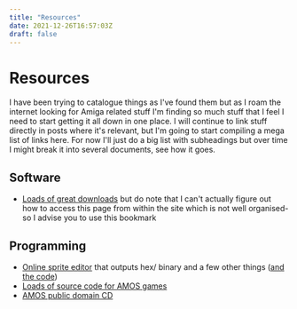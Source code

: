 ```yaml
---
title: "Resources"
date: 2021-12-26T16:57:03Z
draft: false
---
```


# Resources

I have been trying to catalogue things as I've found them but as I roam the internet looking for Amiga related stuff I'm finding so much stuff that I feel I need to start getting it all down in one place. I will continue to link stuff directly in posts where it's relevant, but I'm going to start compiling a mega list of links here. For now I'll just do a big list with subheadings but over time I might break it into several documents, see how it goes.

## Software

* [Loads of great downloads](https://www.amigapd.com/downloads.html) but do note that I can't actually figure out how to access this page from within the site which is not well organised- so I advise you to use this bookmark

## Programming

* [Online sprite editor](http://amigafonteditor.ozzyboshi.com/index_sprite.html) that outputs hex/ binary and a few other things ([and the code](https://github.com/Ozzyboshi/AmigaFontEditor))
* [Loads of source code for AMOS games](https://www.amigapd.com/amospdsourcecode.html)
* [AMOS public domain CD](https://archive.org/details/cdrom-amospdcd)

